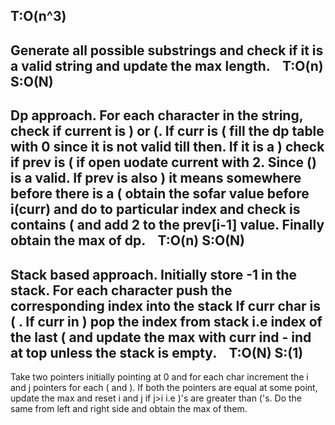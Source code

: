 T:O(n^3)
---------------------------------------
Generate all possible substrings and check if it is a valid string and update the max length.
​
​
​
T:O(n)  S:O(N)
-----------------------------------------
Dp approach. For each character in the string, check if current is ) or (. If curr is ( fill the dp table with 0 since it is not valid till then. If it is a ) check if prev is ( if open uodate current with 2. Since () is a valid. If prev is also ) it means somewhere before there is a ( obtain the sofar value before i(curr) and do to particular index and check is contains ( and add 2 to the prev[i-1] value. Finally obtain the max of dp.
​
​
​
T:O(n)  S:O(N)
---------------------------------
Stack based approach. Initially store -1 in the stack. For each character push the corresponding index into the stack If curr char is ( . If curr in ) pop the index from stack i.e index of the last ( and update the max with curr ind - ind at top unless the stack is empty.
​
​
​
T:O(N)  S:(1)
-------------------------------------
Take two pointers initially pointing at 0 and for each char increment the i and j pointers for each ( and ). If both the pointers are equal at some point, update the max and reset i and j if j>i i.e )'s are greater than ('s. Do the same from left and right side and obtain the max of them.
​
​
